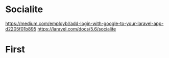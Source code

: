 # Socialite
  https://medium.com/employbl/add-login-with-google-to-your-laravel-app-d2205f01b895
  https://laravel.com/docs/5.6/socialite
# First 